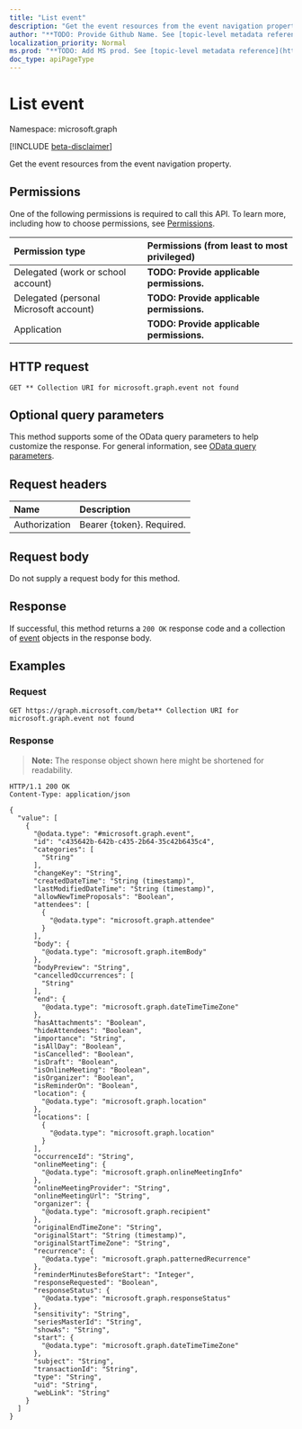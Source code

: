 ```yaml
---
title: "List event"
description: "Get the event resources from the event navigation property."
author: "**TODO: Provide Github Name. See [topic-level metadata reference](https://msgo.azurewebsites.net/add/document/guidelines/metadata.html#topic-level-metadata)**"
localization_priority: Normal
ms.prod: "**TODO: Add MS prod. See [topic-level metadata reference](https://msgo.azurewebsites.net/add/document/guidelines/metadata.html#topic-level-metadata)**"
doc_type: apiPageType
---
```


# List event
Namespace: microsoft.graph

[!INCLUDE [beta-disclaimer](../../includes/beta-disclaimer.md)]

Get the event resources from the event navigation property.

## Permissions
One of the following permissions is required to call this API. To learn more, including how to choose permissions, see [Permissions](/graph/permissions-reference).

|Permission type|Permissions (from least to most privileged)|
|:---|:---|
|Delegated (work or school account)|**TODO: Provide applicable permissions.**|
|Delegated (personal Microsoft account)|**TODO: Provide applicable permissions.**|
|Application|**TODO: Provide applicable permissions.**|

## HTTP request

<!-- {
  "blockType": "ignored"
}
-->
``` http
GET ** Collection URI for microsoft.graph.event not found
```

## Optional query parameters
This method supports some of the OData query parameters to help customize the response. For general information, see [OData query parameters](/graph/query-parameters).

## Request headers
|Name|Description|
|:---|:---|
|Authorization|Bearer {token}. Required.|

## Request body
Do not supply a request body for this method.

## Response

If successful, this method returns a `200 OK` response code and a collection of [event](../resources/event.md) objects in the response body.

## Examples

### Request
<!-- {
  "blockType": "request",
  "name": "list_event"
}
-->
``` http
GET https://graph.microsoft.com/beta** Collection URI for microsoft.graph.event not found
```


### Response
>**Note:** The response object shown here might be shortened for readability.
<!-- {
  "blockType": "response",
  "truncated": true,
  "@odata.type": "Collection(microsoft.graph.event)"
}
-->
``` http
HTTP/1.1 200 OK
Content-Type: application/json

{
  "value": [
    {
      "@odata.type": "#microsoft.graph.event",
      "id": "c435642b-642b-c435-2b64-35c42b6435c4",
      "categories": [
        "String"
      ],
      "changeKey": "String",
      "createdDateTime": "String (timestamp)",
      "lastModifiedDateTime": "String (timestamp)",
      "allowNewTimeProposals": "Boolean",
      "attendees": [
        {
          "@odata.type": "microsoft.graph.attendee"
        }
      ],
      "body": {
        "@odata.type": "microsoft.graph.itemBody"
      },
      "bodyPreview": "String",
      "cancelledOccurrences": [
        "String"
      ],
      "end": {
        "@odata.type": "microsoft.graph.dateTimeTimeZone"
      },
      "hasAttachments": "Boolean",
      "hideAttendees": "Boolean",
      "importance": "String",
      "isAllDay": "Boolean",
      "isCancelled": "Boolean",
      "isDraft": "Boolean",
      "isOnlineMeeting": "Boolean",
      "isOrganizer": "Boolean",
      "isReminderOn": "Boolean",
      "location": {
        "@odata.type": "microsoft.graph.location"
      },
      "locations": [
        {
          "@odata.type": "microsoft.graph.location"
        }
      ],
      "occurrenceId": "String",
      "onlineMeeting": {
        "@odata.type": "microsoft.graph.onlineMeetingInfo"
      },
      "onlineMeetingProvider": "String",
      "onlineMeetingUrl": "String",
      "organizer": {
        "@odata.type": "microsoft.graph.recipient"
      },
      "originalEndTimeZone": "String",
      "originalStart": "String (timestamp)",
      "originalStartTimeZone": "String",
      "recurrence": {
        "@odata.type": "microsoft.graph.patternedRecurrence"
      },
      "reminderMinutesBeforeStart": "Integer",
      "responseRequested": "Boolean",
      "responseStatus": {
        "@odata.type": "microsoft.graph.responseStatus"
      },
      "sensitivity": "String",
      "seriesMasterId": "String",
      "showAs": "String",
      "start": {
        "@odata.type": "microsoft.graph.dateTimeTimeZone"
      },
      "subject": "String",
      "transactionId": "String",
      "type": "String",
      "uid": "String",
      "webLink": "String"
    }
  ]
}
```

